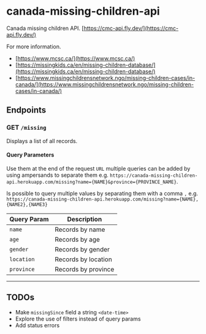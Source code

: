 # canada-missing-children-api
Canada missing children API.
[https://cmc-api.fly.dev/](https://cmc-api.fly.dev/)

For more information.

- [https://www.mcsc.ca/](https://www.mcsc.ca/)
- [https://missingkids.ca/en/missing-children-database/](https://missingkids.ca/en/missing-children-database/)
- [https://www.missingchildrensnetwork.ngo/missing-children-cases/in-canada/](https://www.missingchildrensnetwork.ngo/missing-children-cases/in-canada/)

## Endpoints

### GET `/missing`
Displays a list of all records.

#### Query Parameters
Use them at the end of the request `URL` multiple queries can be added by using ampersands to separate them e.g. `https://canada-missing-children-api.herokuapp.com/missing?name={NAME}&province={PROVINCE_NAME}`.

Is possible to query multiple values by separating them with a comma `,` e.g. `https://canada-missing-children-api.herokuapp.com/missing?name={NAME},{NAME2},{NAME3}`

| Query Param | Description |
|-----|-----|
| `name` | Records by name |
| `age` | Records by age |
| `gender` | Records by gender |
| `location` | Records by location |
| `province` | Records by province |

---

## TODOs

- Make `missingSince` field a string `<date-time>`
- Explore the use of filters instead of query params
- Add status errors
